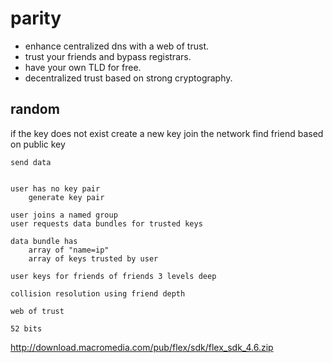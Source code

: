 parity
======

* enhance centralized dns with a web of trust.
* trust your friends and bypass registrars.
* have your own TLD for free.
* decentralized trust based on strong cryptography.

random
------

if the key does not exist
	create a new key
	join the network
	find friend based on public key

	send data


	user has no key pair
		generate key pair
	
	user joins a named group
	user requests data bundles for trusted keys	
	
	data bundle has
		array of "name=ip"
		array of keys trusted by user
	
	user keys for friends of friends 3 levels deep
	
	collision resolution using friend depth
	
	web of trust
	
	52 bits
	

http://download.macromedia.com/pub/flex/sdk/flex_sdk_4.6.zip


